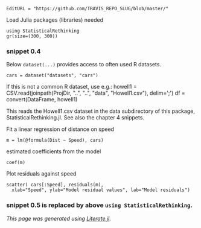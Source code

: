 ```@meta
EditURL = "https://github.com/TRAVIS_REPO_SLUG/blob/master/"
```

Load Julia packages (libraries) needed

```@example clip_04_05
using StatisticalRethinking
gr(size=(300, 300))
```

### snippet 0.4

Below `dataset(...)` provides access to often used R datasets.

```@example clip_04_05
cars = dataset("datasets", "cars")
```

If this is not a common R dataset, use e.g.:
howell1 = CSV.read(joinpath(ProjDir, "..", "..",  "data", "Howell1.csv"), delim=';')
df = convert(DataFrame, howell1)

This reads the Howell1.csv dataset in the data subdirectory of this package,
 StatisticalRethinking.jl. See also the chapter 4 snippets.

Fit a linear regression of distance on speed

```@example clip_04_05
m = lm(@formula(Dist ~ Speed), cars)
```

estimated coefficients from the model

```@example clip_04_05
coef(m)
```

Plot residuals against speed

```@example clip_04_05; continued = true
scatter( cars[:Speed], residuals(m),
  xlab="Speed", ylab="Model residual values", lab="Model residuals")
```

### snippet 0.5 is replaced by above `using StatisticalRethinking`.

*This page was generated using [Literate.jl](https://github.com/fredrikekre/Literate.jl).*

